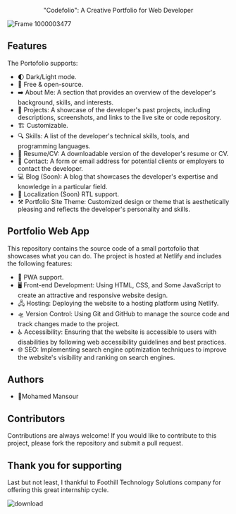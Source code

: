 <p align="center">"Codefolio": A Creative Portfolio for Web Developer</p>

![Frame 1000003477](https://user-images.githubusercontent.com/72463762/230725156-77130a59-65c8-4a78-9ac7-0a034142f08d.png)

Features
---
The Portofolio supports:
* 🌓 Dark/Light mode.
* 💯 Free & open-source.
* ➡️ About Me: A section that provides an overview of the developer's background, skills, and interests.
* 💾 Projects: A showcase of the developer's past projects, including descriptions, screenshots, and links to the live site or code repository.
* 🏗️ Customizable.
* 🔍 Skills: A list of the developer's technical skills, tools, and programming languages.
* 📘 Resume/CV: A downloadable version of the developer's resume or CV.
* 💬 Contact: A form or email address for potential clients or employers to contact the developer.
* 💻 Blog (Soon): A blog that showcases the developer's expertise and knowledge in a particular field.
* 👅 Localization (Soon) RTL support.
* ⚒️ Portfolio Site Theme: Customized design or theme that is aesthetically pleasing and reflects the developer's personality and skills.

Portfolio Web App
---
This repository contains the source code of a small portofolio that showcases what you can do. The project is hosted at Netlify and includes the following features:
* 📡 PWA support.
* 🖥️ Front-end Development: Using HTML, CSS, and Some JavaScript to create an attractive and responsive website design.
* 🖧 Hosting: Deploying the website to a hosting platform using Netlify.
* 🛸 Version Control: Using Git and GitHub to manage the source code and track changes made to the project.
* ♿ Accessibility: Ensuring that the website is accessible to users with disabilities by following web accessibility guidelines and best practices.
* 🌐 SEO: Implementing search engine optimization techniques to improve the website's visibility and ranking on search engines.

Authors
---
* 🥷Mohamed Mansour

Contributors
---
Contributions are always welcome! If you would like to contribute to this project, please fork the repository and submit a pull request.

Thank you for supporting
---
Last but not least, I thankful to Foothill Technology Solutions company for offering this great internship cycle.

![download](https://user-images.githubusercontent.com/72463762/230725181-6cf43c34-3c1e-4390-bf29-8713693ebe93.png)


